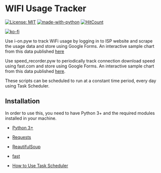 # WIFI Usage Tracker
[![License: MIT](https://img.shields.io/badge/License-MIT-yellow.svg)](https://opensource.org/licenses/MIT) [![made-with-python](https://img.shields.io/badge/Made%20with-Python-1f425f.svg)](https://www.python.org/) 
[![HitCount](http://hits.dwyl.io/navchandar/Wifi_Usage_Tracker.svg)](http://hits.dwyl.io/navchandar/Wifi_Usage_Tracker)

[![ko-fi](https://www.ko-fi.com/img/githubbutton_sm.svg)](https://ko-fi.com/T6T617N9I)


Use i-on.pyw to track WiFi usage by logging in to ISP website and scrape the usage data and store using Google Forms. An interactive sample chart from this data published [here](https://docs.google.com/spreadsheets/d/e/2PACX-1vTGp6ml4xEXsW5cu43GFlSTW5n9-ucI4lSFTqu_xAcftxYFQJc4ZFyQTM476Vpyjih2rWbY8Ij6M5mB/pubchart?oid=510745775&format=interactive)

Use speed_recorder.pyw to periodically track connection download speed using fast.com and store using Google Forms. An interactive sample chart from this data published [here](https://docs.google.com/spreadsheets/d/e/2PACX-1vSdb66ed6zPca2ScoLbcDaG1n9UgQOxVrrO4j1D2SoOq_swYSAf2_-g2HXfrzKxlmiG_K8tqWjq7tPu/pubchart?oid=327029370&format=interactive).

These scripts can be scheduled to run at a constant time period, every day using Task Scheduler.


## Installation 
In order to use this, you need to have Python 3+ and the required modules installed in your machine.

 - [Python 3+](https://www.python.org/downloads/)

 - [Requests](https://pypi.org/project/requests/)

 - [ReautifulSoup](https://pypi.org/project/beautifulsoup4/)
 
 - [fast](https://pypi.org/project/fast.com/)

 - [How to Use Task Scheduler](https://www.wikihow.com/Use-Task-Scheduler-(in-Vista))
 

